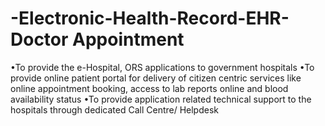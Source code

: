 # -Electronic-Health-Record-EHR-Doctor Appointment 
•To provide the e-Hospital, ORS applications to government hospitals    •To provide online patient portal for delivery of citizen centric services like online appointment booking, access to lab reports online and blood availability status  •To provide application related technical support to the hospitals through dedicated Call Centre/ Helpdesk
